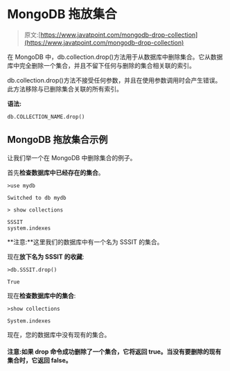# MongoDB 拖放集合

> 原文:[https://www.javatpoint.com/mongodb-drop-collection](https://www.javatpoint.com/mongodb-drop-collection)

在 MongoDB 中，db.collection.drop()方法用于从数据库中删除集合。它从数据库中完全删除一个集合，并且不留下任何与删除的集合相关联的索引。

db.collection.drop()方法不接受任何参数，并且在使用参数调用时会产生错误。此方法移除与已删除集合关联的所有索引。

**语法:**

```
db.COLLECTION_NAME.drop()

```

## MongoDB 拖放集合示例

让我们举一个在 MongoDB 中删除集合的例子。

首先**检查数据库中已经存在的集合**。

```
>use mydb

```

```
Switched to db mydb 

```

```
> show collections

```

```
SSSIT
system.indexes

```

**注意:**这里我们的数据库中有一个名为 SSSIT 的集合。

现在**放下名为 SSSIT 的收藏**:

```
>db.SSSIT.drop()

```

```
True

```

现在**检查数据库中的集合**:

```
>show collections

```

```
System.indexes

```

现在，您的数据库中没有现有的集合。

#### 注意:如果 drop 命令成功删除了一个集合，它将返回 true。当没有要删除的现有集合时，它返回 false。